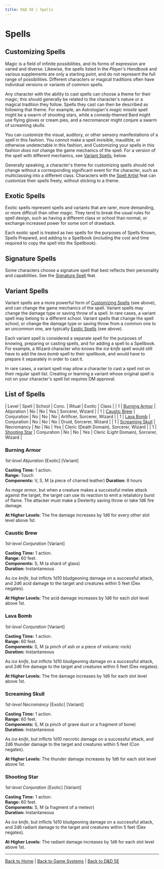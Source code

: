 ```yaml
---
title: D&D 5E | Spells
---
```


# Spells

## Customizing Spells

Magic is a field of infinite possibilities, and its forms of expression are varied and diverse. Likewise, the spells listed in the *Player's Handbook* and various supplements are only a starting point, and do not represent the full range of possibilities. Different characters or magical traditions often have individual versions or variants of common spells.

Any character with the ability to cast spells can choose a theme for their magic; this should generally be related to the character's nature or a magical tradition they follow. Spells they cast can then be described as following that theme. For example, an Astrologian's *magic missile* spell might be a swarm of shooting stars, while a comedy-themed Bard might use flying gloves or cream pies, and a necromancer might conjure a swarm of screaming skulls.

You can customize the visual, auditory, or other sensory manifestations of a spell in this fashion. You *cannot* make a spell invisible, inaudible, or otherwise undetectable in this fashion, and Customizing your spells in this fashion *does not* change the game mechanics of the spell. For a version of the spell with different mechanics, see [Variant Spells](#variant-spells), below.

Generally speaking, a character's theme for customizing spells should not change without a corresponding significant event for the character, such as multiclassing into a different class. Characters with the [Spell Artist](./feats#spell-artist) feat can customize their spells freely, without sticking to a theme.

## Exotic Spells

Exotic spells represent spells and variants that are rarer, more demanding, or more difficult than other magic. They tend to break the usual rules for spell design, such as having a different class or school than normal, or exchange increased power for some sort of drawback.

Each exotic spell is treated as two spells for the purposes of Spells Known, Spells Prepared, and adding to a Spellbook (including the cost and time required to copy the spell into the Spellbook).

## Signature Spells

Some characters choose a signature spell that best reflects their personality and capabilities. See the [Signature Spell](./feats#signature-spell) feat.

## Variant Spells

Variant spells are a more powerful form of [Customizing Spells](#customizing-spells) (see above), and can change the game mechanics of the spell. Variant spells may change the damage type or saving throw of a spell. In rare cases, a variant spell may belong to a different school. Variant spells that change the spell school, or change the damage type or saving throw from a common one to an uncommon one, are typically [Exotic Spells](#exotic-spells) (see above).

Each variant spell is considered a separate spell for the purposes of knowing, preparing or casting spells, and for adding a spell to a Spellbook. For example, a Wizard character who knows the *ice knife* spell would still have to add the *lava bomb* spell to their spellbook, and would have to prepare it separately in order to cast it.

In rare cases, a variant spell may allow a character to cast a spell not on their regular spell list. Creating or learning a variant whose original spell is not on your character's spell list requires DM approval.

## List of Spells

| Level | Spell | School | Conc. | Ritual | Exotic | Class |
| 1 | [Burning Armor](#burning-armor) | Abjuration | No | No | Yes | Sorcerer, Wizard |
| 1 | [Caustic Brew](#caustic-brew) | Conjuration | No | No | No | Artificer, Sorcerer, Wizard |
| 1 | [Lava Bomb](#lava-bomb) | Conjuration | No | No | No | Druid, Sorcerer, Wizard |
| 1 | [Screaming Skull](#screaming-skull) | Necromancy | No | No | Yes | Cleric (Death Domain), Sorcerer, Wizard |
| 1 | [Shooting Star](#shooting-star) | Conjuration | No | No | Yes | Cleric (Light Domain), Sorcerer, Wizard |

### Burning Armor

*1st-level Abjuration* [Exotic] [Variant]

**Casting Time:** 1 action.<br>
**Range:** Touch<br>
**Components:** V, S, M (a piece of charred leather)
**Duration:** 8 hours

As *mage armor*, but when a creature makes a successful melee attack against the target, the target can use its reaction to emit a retaliatory burst of flame. The attacker must make a Dexterity saving throw or take 1d6 fire damage.

**At Higher Levels:** The fire damage increases by 1d6 for every other slot level above 1st.

### Caustic Brew

*1st-level Conjuration* [Variant]

**Casting Time:** 1 action.<br>
**Range:** 60 feet.<br>
**Components:** S, M (a shard of glass)<br>
**Duration:** Instantaneous

As *ice knife*, but inflicts 1d10 bludgeoning damage on a successful attack, and 2d6 acid damage to the target and creatures within 5 feet (Dex negates).

**At Higher Levels:** The acid damage increases by 1d6 for each slot level above 1st.

### Lava Bomb

*1st-level Conjuration* [Variant]

**Casting Time:** 1 action.<br>
**Range:** 60 feet.<br>
**Components:** S, M (a pinch of ash or a piece of volcanic rock)<br>
**Duration:** Instantaneous

As *ice knife*, but inflicts 1d10 bludgeoning damage on a successful attack, and 2d6 fire damage to the target and creatures within 5 feet (Dex negates).

**At Higher Levels:** The fire damage increases by 1d6 for each slot level above 1st.

### Screaming Skull

*1st-level Necromancy* [Exotic] [Variant]

**Casting Time:** 1 action.<br>
**Range:** 60 feet.<br>
**Components:** S, M (a pinch of grave dust or a fragment of bone)<br>
**Duration:** Instantaneous

As *ice knife*, but inflicts 1d10 necrotic damage on a successful attack, and 2d6 thunder damage to the target and creatures within 5 feet (Con negates).

**At Higher Levels:** The thunder damage increases by 1d6 for each slot level above 1st.

### Shooting Star

*1st-level Conjuration* [Exotic] [Variant]

**Casting Time:** 1 action.<br>
**Range:** 60 feet.<br>
**Components:** S, M (a fragment of a meteor)<br>
**Duration:** Instantaneous

As *ice knife*, but inflicts 1d10 bludgeoning damage on a successful attack, and 2d6 radiant damage to the target and creatures within 5 feet (Dex negates).

**At Higher Levels:** The radiant damage increases by 1d6 for each slot level above 1st.

---

[Back to Home]({{site.baseurl}}/)
|
[Back to Game Systems]({{site.baseurl}}/systems)
|
[Back to D&D 5E]({{site.baseurl}}/systems/5e)
